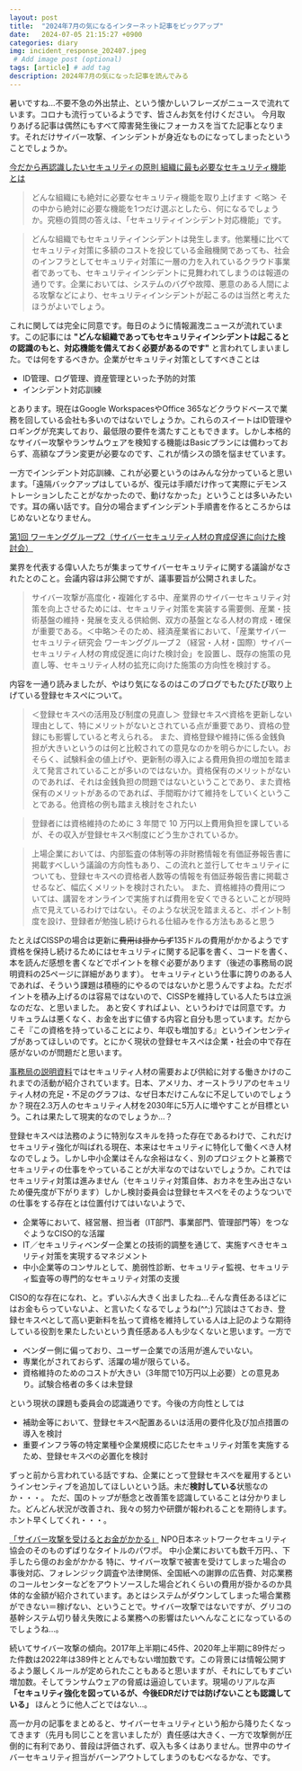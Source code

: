 ```yaml
---
layout: post
title:  "2024年7月の気になるインターネット記事をピックアップ"
date:   2024-07-05 21:15:27 +0900
categories: diary
img: incident_response_202407.jpeg
 # Add image post (optional)
tags: [article] # add tag
description: 2024年7月の気になった記事を読んでみる
---
```


暑いですね…不要不急の外出禁止、という懐かしいフレーズがニュースで流れています。コロナも流行っているようです、皆さんお気を付けください。
今月取りあげる記事は偶然にもすべて障害発生後にフォーカスを当てた記事となります。それだけサイバー攻撃、インシデントが身近なものになってしまったということでしょうか。

[今だから再認識したいセキュリティの原則 組織に最も必要なセキュリティ機能とは](https://www.pwc.com/jp/ja/knowledge/column/awareness-cyber-security/security-principles04.html)

>どんな組織にも絶対に必要なセキュリティ機能を取り上げます
＜略＞
> その中から絶対に必要な機能を1つだけ選ぶとしたら、何になるでしょうか。究極の質問の答えは、「セキュリティインシデント対応機能」です。

>どんな組織でもセキュリティインシデントは発生します。他業種に比べてセキュリティ対策に多額のコストを投じている金融機関であっても、社会のインフラとしてセキュリティ対策に一層の力を入れているクラウド事業者であっても、セキュリティインシデントに見舞われてしまうのは報道の通りです。企業においては、システムのバグや故障、悪意のある人間による攻撃などにより、セキュリティインシデントが起こるのは当然と考えたほうがよいでしょう。

これに関しては完全に同意です。毎日のように情報漏洩ニュースが流れています。この記事には **"どんな組織であってもセキュリティインシデントは起こるとの認識のもと、対応機能を備えておく必要があるのです"** と言われてしまいました。では何をするべきか。企業がセキュリティ対策としてすべきことは

- ID管理、ログ管理、資産管理といった予防的対策
- インシデント対応訓練

とあります。現在はGoogle WorkspacesやOffice 365などクラウドベースで業務を回している会社も多いのではないでしょうか。これらのスイートはID管理やロギングが充実しており、最低限の要件を満たすこともできます。しかし本格的なサイバー攻撃やランサムウェアを検知する機能はBasicプランには備わっておらず、高額なプラン変更が必要なのです、これが情シスの頭を悩ませています。

一方でインシデント対応訓練、これが必要というのはみんな分かっていると思います。「遠隔バックアップはしているが、復元は手順だけ作って実際にデモンストレーションしたことがなかったので、動けなかった」ということは多いみたいです。耳の痛い話です。自分の場合まずインシデント手順書を作るところからはじめないとなりません。

[第1回 ワーキンググループ2（サイバーセキュリティ人材の育成促進に向けた検討会）](https://www.meti.go.jp/shingikai/mono_info_service/sangyo_cyber/wg_keiei/cyber_human/001.html)

業界を代表する偉い人たちが集まってサイバーセキュリティに関する議論がなされたとのこと。会議内容は非公開ですが、議事要旨が公開されました。

> サイバー攻撃が高度化・複雑化する中、産業界のサイバーセキュリティ対策を向上させるためには、セキュリティ対策を実装する需要側、産業・技術基盤の維持・発展を支える供給側、双方の基盤となる人材の育成・確保が重要である。＜中略＞そのため、経済産業省において、「産業サイバーセキュリティ研究会 ワーキンググループ２（経営・人材・国際）サイバーセキュリティ人材の育成促進に向けた検討会」を設置し、既存の施策の見直し等、セキュリティ人材の拡充に向けた施策の方向性を検討する。

内容を一通り読みましたが、やはり気になるのはこのブログでもたびたび取り上げている登録セキスぺについて。

> ＜登録セキスペの活用及び制度の見直し＞
> 登録セキスペ資格を更新しない理由として、特にメリットがないとされている点が重要であり、資格の登録にも影響していると考えられる。
> また、資格登録や維持に係る金銭負担が大きいというのは何と比較されての意見なのかを明らかにしたい。おそらく、試験料金の値上げや、更新制の導入による費用負担の増加を踏まえて発言されていることが多いのではないか。資格保有のメリットがないのであれば、それは金銭負担の問題ではないということであり、また資格保有のメリットがあるのであれば、手間暇かけて維持をしていくということである。他資格の例も踏まえ検討をされたい

> 登録者には資格維持のために 3 年間で 10 万円以上費用負担を課しているが、その収入が登録セキスペ制度にどう生かされているか。

> 上場企業においては、内部監査の体制等の非財務情報を有価証券報告書に掲載すべしいう議論の方向性もあり、この流れと並行してセキュリティについても、登録セキスペの資格者人数等の情報を有価証券報告書に掲載させるなど、幅広くメリットを検討されたい。
> また、資格維持の費用については、講習をオンラインで実施すれば費用を安くできるといことが現時点で見えているわけではない。そのような状況を踏まえると、ポイント制度を設け、登録者が勉強し続けられる仕組みを作る方法もあると思う

たとえばCISSPの場合は更新に~~費用は掛からず~~135ドルの費用がかかるようです　資格を保持し続けるためにはセキュリティに関する記事を書く、コードを書く、本を読んだ感想を書くなどでポイントを稼ぐ必要があります（後述の事務局の説明資料の25ページに詳細があります）。
セキュリティという仕事に誇りのある人であれば、そういう課題は積極的にやるのではないかと思うんですよね。ただポイントを積み上げるのは容易ではないので、CISSPを維持している人たちは立派なのだな、と思いました。
あと安くすればよい、というわけでは同意です。カリキュラムは悪くなく、お金を出すに値する内容と自分も思っています。だからこそ『この資格を持っていることにより、年収も増加する』というインセンティブがあってほしいのです。とにかく現状の登録セキスぺは企業・社会の中で存在感がないのが問題だと思います。

[事務局の説明資料](https://www.meti.go.jp/shingikai/mono_info_service/sangyo_cyber/wg_keiei/cyber_human/pdf/001_04_00.pdf)ではセキュリティ人材の需要および供給に対する働きかけのこれまでの活動が紹介されています。日本、アメリカ、オーストラリアのセキュリティ人材の充足・不足のグラフは、なぜ日本だけこんなに不足していのでしょうか？現在2.3万人のセキュリティ人材を2030年に5万人に増やすことが目標という。これは果たして現実的なのでしょうか…？

登録セキスぺは法務のように特別なスキルを持った存在であるわけで、これだけセキュリティ強化が叫ばれる現在、本来はセキュリティに特化して働くべき人材なのでしょう。しかし中小企業はそんな余裕はなく、別のプロジェクトと兼務でセキュリティの仕事をやっていることが大半なのではないでしょうか。これではセキュリティ対策は進みません（セキュリティ対策自体、おカネを生み出さないため優先度が下がります）しかし検討委員会は登録セキスぺをそのようなついでの仕事をする存在とは位置付けてはいないようで、

- 企業等において、経営層、担当者（IT部門、事業部門、管理部門等）をつなぐようなCISO的な活躍
- IT／セキュリティベンダー企業との技術的調整を通じて、実施すべきセキュリティ対策を実現するマネジメント
- 中小企業等のコンサルとして、脆弱性診断、セキュリティ監視、セキュリティ監査等の専門的なセキュリティ対策の支援

CISO的な存在になれ、と。ずいぶん大きく出ましたね…そんな責任あるほどにはお金もらっていないよ、と言いたくなるでしょうね(^^;) 冗談はさておき、登録セキスぺとして高い更新料を払って資格を維持している人は上記のような期待している役割を果たしたいという責任感ある人も少なくないと思います。一方で

- ベンダー側に偏っており、ユーザー企業での活用が進んでいない。
- 専業化がされておらず、活躍の場が限らている。
- 資格維持のためのコストが大きい（3年間で10万円以上必要）との意見あり。試験合格者の多くは未登録

という現状の課題も委員会の認識通りです。今後の方向性としては

- 補助金等において、登録セキスペ配置あるいは活用の要件化及び加点措置の導入を検討
- 重要インフラ等の特定業種や企業規模に応じたセキュリティ対策を実施するため、登録セキスペの必置化を検討

ずっと前から言われている話ですね、企業にとって登録セキスぺを雇用するというインセンティブを追加してほしいという話。未だ**検討している**状態なのか・・・。
ただ、国のトップが懸念と改善策を認識していることは分かりました。どんどん状況が改善され、我々の努力や研鑽が報われることを期待します。ホント早くしてくれ・・・。

[「サイバー攻撃を受けるとお金がかかる」](https://www.jnsa.org/seminar/2024/active/data/20240718-3.pdf)
NPO日本ネットワークセキュリティ協会のそのものずばりなタイトルのパワポ。
中小企業においても数千万円、、下手したら億のお金がかかる
特に、サイバー攻撃で被害を受けてしまった場合の事後対応、フォレンジック調査や法律関係、全国紙への謝罪の広告費、対応業務のコールセンターなどをアウトソースした場合どれくらいの費用が掛かるのか具体的な金額が紹介されています。あとはシステムがダウンしてしまった場合業務ができない＝稼げない、ということで。サイバー攻撃ではないですが、グリコの基幹システム切り替え失敗による業務への影響はたいへんなことになっているのでしょうね…。

続いてサイバー攻撃の傾向。2017年上半期に45件、2020年上半期に89件だった件数は2022年は389件ととんでもない増加数です。この背景には情報公開するよう厳しくルールが定められたこともあると思いますが、それにしてもすごい増加数。そしてランサムウェアの脅威は逼迫しています。現場のリアルな声 **「セキュリティ強化を図っているが、今後EDRだけでは防げないことも認識している」** ほんとうに他人ごとではない…。

高一か月の記事をまとめると、サイバーセキュリティという船から降りたくなってきます（先月も同じことを言いましたが）責任感は大きく、一方で攻撃側が圧倒的に有利であり、普段は評価されず、収入も多くはありません。世界中のサイバーセキュリティ担当がバーンアウトしてしまうのもむべなるかな、です。